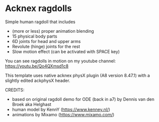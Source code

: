 # Acknex ragdolls

Simple human ragdoll that includes
- (more or less) proper animation blending
- 15 physical body parts
- 6D joints for head and upper arms
- Revolute (hinge) joints for the rest
- Slow motion effect (can be activated with SPACE key)

You can see ragdolls in motion on my youtube channel:
https://youtu.be/Qo4QXmsd1c8 

This template uses native acknex physX plugin (A8 version 8.47.1) with a slightly edited ackphysX header.

CREDITS:
- based on original ragdoll demo for ODE (back in a7) by Dennis van den Broek aka Helghast
- human model by KennY (https://www.kenney.nl/)
- animations by Mixamo (https://www.mixamo.com/)